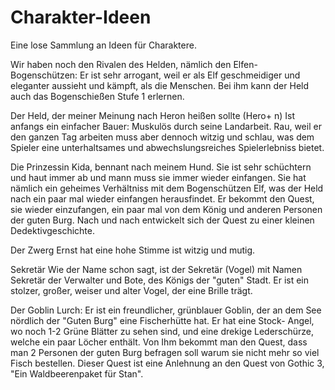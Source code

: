 # Charakter-Ideen

Eine lose Sammlung an Ideen für Charaktere.

Wir haben noch den Rivalen des Helden, nämlich den Elfen- Bogenschützen:
Er ist sehr arrogant, weil er als Elf geschmeidiger und eleganter aussieht und kämpft, als die Menschen.
Bei ihm kann der Held auch das Bogenschießen Stufe 1 erlernen.

Der Held, der meiner Meinung nach Heron heißen sollte (Hero+ n)
Ist anfangs ein einfacher Bauer: Muskulös durch seine Landarbeit.
Rau, weil er den ganzen Tag arbeiten muss aber dennoch witzig und schlau, was dem Spieler eine unterhaltsames und abwechslungsreiches Spielerlebniss bietet.

Die Prinzessin Kida, bennant nach meinem Hund.
Sie ist sehr schüchtern und haut immer ab und mann muss sie immer wieder einfangen.
Sie hat nämlich ein geheimes Verhältniss mit dem Bogenschützen Elf, was der Held nach ein paar mal wieder einfangen herausfindet. Er bekommt den Quest, sie wieder einzufangen, ein paar mal von dem König und anderen Personen der guten Burg. Nach und nach entwickelt sich der Quest zu einer kleinen Dedektivgeschichte.

Der Zwerg Ernst hat eine hohe Stimme ist witzig und mutig.

Sekretär
Wie der Name schon sagt, ist der Sekretär (Vogel) mit Namen Sekretär der Verwalter und Bote,
des Königs der "guten" Stadt. Er ist ein stolzer, großer, weiser und alter Vogel, der eine Brille trägt.

Der Goblin Lurch:
Er ist ein freundlicher, grünblauer Goblin, der an dem See nördlich der "Guten Burg" eine Fischerhütte hat. Er hat eine Stock- Angel, wo noch 1-2 Grüne Blätter zu sehen sind, und eine drekige Lederschürze, welche ein paar Löcher enthält.
Von Ihm bekommt man den Quest, dass man 2 Personen der guten Burg befragen soll warum sie nicht mehr so viel Fisch bestellen.
Dieser Quest ist eine Anlehnung an den Quest von Gothic 3, "Ein Waldbeerenpaket für Stan".
